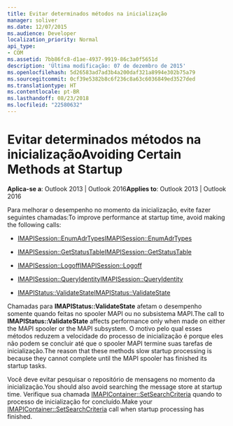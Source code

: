 ```yaml
---
title: Evitar determinados métodos na inicialização
manager: soliver
ms.date: 12/07/2015
ms.audience: Developer
localization_priority: Normal
api_type:
- COM
ms.assetid: 7bb86fc8-d1ae-4937-9919-86c3a0f5651d
description: 'Última modificação: 07 de dezembro de 2015'
ms.openlocfilehash: 5d26583ad7ad3b4a200daf321a8994e302b75a79
ms.sourcegitcommit: 0cf39e5382b8c6f236c8a63c6036849ed3527ded
ms.translationtype: HT
ms.contentlocale: pt-BR
ms.lasthandoff: 08/23/2018
ms.locfileid: "22580632"
---
```

# <a name="avoiding-certain-methods-at-startup"></a><span data-ttu-id="b15b0-103">Evitar determinados métodos na inicialização</span><span class="sxs-lookup"><span data-stu-id="b15b0-103">Avoiding Certain Methods at Startup</span></span>

 
  
<span data-ttu-id="b15b0-104">**Aplica-se a**: Outlook 2013 | Outlook 2016</span><span class="sxs-lookup"><span data-stu-id="b15b0-104">**Applies to**: Outlook 2013 | Outlook 2016</span></span> 
  
<span data-ttu-id="b15b0-105">Para melhorar o desempenho no momento da inicialização, evite fazer seguintes chamadas:</span><span class="sxs-lookup"><span data-stu-id="b15b0-105">To improve performance at startup time, avoid making the following calls:</span></span>
  
- [<span data-ttu-id="b15b0-106">IMAPISession::EnumAdrTypes</span><span class="sxs-lookup"><span data-stu-id="b15b0-106">IMAPISession::EnumAdrTypes</span></span>](imapisession-enumadrtypes.md)
    
- [<span data-ttu-id="b15b0-107">IMAPISession::GetStatusTable</span><span class="sxs-lookup"><span data-stu-id="b15b0-107">IMAPISession::GetStatusTable</span></span>](imapisession-getstatustable.md)
    
- [<span data-ttu-id="b15b0-108">IMAPISession::Logoff</span><span class="sxs-lookup"><span data-stu-id="b15b0-108">IMAPISession::Logoff</span></span>](imapisession-logoff.md)
    
- [<span data-ttu-id="b15b0-109">IMAPISession::QueryIdentity</span><span class="sxs-lookup"><span data-stu-id="b15b0-109">IMAPISession::QueryIdentity</span></span>](imapisession-queryidentity.md)
    
- [<span data-ttu-id="b15b0-110">IMAPIStatus::ValidateState</span><span class="sxs-lookup"><span data-stu-id="b15b0-110">IMAPIStatus::ValidateState</span></span>](imapistatus-validatestate.md)
    
<span data-ttu-id="b15b0-111">Chamadas para **IMAPIStatus::ValidateState** afetam o desempenho somente quando feitas no spooler MAPI ou no subsistema MAPI.</span><span class="sxs-lookup"><span data-stu-id="b15b0-111">The call to **IMAPIStatus::ValidateState** affects performance only when made on either the MAPI spooler or the MAPI subsystem.</span></span> <span data-ttu-id="b15b0-112">O motivo pelo qual esses métodos reduzem a velocidade do processo de inicialização é porque eles não podem se concluir até que o spooler MAPI termine suas tarefas de inicialização.</span><span class="sxs-lookup"><span data-stu-id="b15b0-112">The reason that these methods slow startup processing is because they cannot complete until the MAPI spooler has finished its startup tasks.</span></span> 
  
<span data-ttu-id="b15b0-113">Você deve evitar pesquisar o repositório de mensagens no momento da inicialização.</span><span class="sxs-lookup"><span data-stu-id="b15b0-113">You should also avoid searching the message store at startup time.</span></span> <span data-ttu-id="b15b0-114">Verifique sua chamada [IMAPIContainer::SetSearchCriteria](imapicontainer-setsearchcriteria.md) quando to processo de inicialização for concluído.</span><span class="sxs-lookup"><span data-stu-id="b15b0-114">Make your [IMAPIContainer::SetSearchCriteria](imapicontainer-setsearchcriteria.md) call when startup processing has finished.</span></span> 
  

